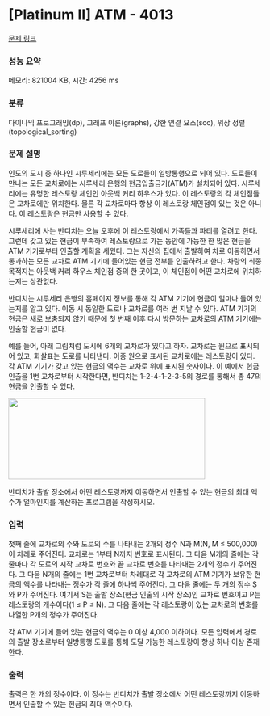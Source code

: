 # [Platinum II] ATM - 4013 

[문제 링크](https://www.acmicpc.net/problem/4013) 

### 성능 요약

메모리: 821004 KB, 시간: 4256 ms

### 분류

다이나믹 프로그래밍(dp), 그래프 이론(graphs), 강한 연결 요소(scc), 위상 정렬(topological_sorting)

### 문제 설명

<p>인도의 도시 중 하나인 시루세리에는 모든 도로들이 일방통행으로 되어 있다. 도로들이 만나는 모든 교차로에는 시루세리 은행의 현금입출금기(ATM)가 설치되어 있다. 시루세리에는 유명한 레스토랑 체인인 아웃백 커리 하우스가 있다. 이 레스토랑의 각 체인점들은 교차로에만 위치한다. 물론 각 교차로마다 항상 이 레스토랑 체인점이 있는 것은 아니다. 이 레스토랑은 현금만 사용할 수 있다. </p>

<p>시루세리에 사는 반디치는 오늘 오후에 이 레스토랑에서 가족들과 파티를 열려고 한다. 그런데 갖고 있는 현금이 부족하여 레스토랑으로 가는 동안에 가능한 한 많은 현금을 ATM 기기로부터 인출할 계획을 세웠다. 그는 자신의 집에서 출발하여 차로 이동하면서 통과하는 모든 교차로 ATM 기기에 들어있는 현금 전부를 인출하려고 한다. 차량의 최종 목적지는 아웃백 커리 하우스 체인점 중의 한 곳이고, 이 체인점이 어떤 교차로에 위치하는지는 상관없다.</p>

<p>반디치는 시루세리 은행의 홈페이지 정보를 통해 각 ATM 기기에 현금이 얼마나 들어 있는지를 알고 있다. 이동 시 동일한 도로나 교차로를 여러 번 지날 수 있다. ATM 기기의 현금은 새로 보충되지 않기 때문에 첫 번째 이후 다시 방문하는 교차로의 ATM 기기에는 인출할 현금이 없다.</p>

<p>예를 들어, 아래 그림처럼 도시에 6개의 교차로가 있다고 하자. 교차로는 원으로 표시되어 있고, 화살표는 도로를 나타낸다. 이중 원으로 표시된 교차로에는 레스토랑이 있다. 각 ATM 기기가 갖고 있는 현금의 액수는 교차로 위에 표시된 숫자이다. 이 예에서 현금 인출을 1번 교차로부터 시작한다면, 반디치는 1-2-4-1-2-3-5의 경로를 통해서 총 47의 현금을 인출할 수 있다.</p>

<p><img alt="" src="https://www.acmicpc.net/upload/images/atm.png" style="height:161px; width:390px"></p>

<p>반디치가 출발 장소에서 어떤 레스토랑까지 이동하면서 인출할 수 있는 현금의 최대 액수가 얼마인지를 계산하는 프로그램을 작성하시오.</p>

### 입력 

 <p>첫째 줄에 교차로의 수와 도로의 수를 나타내는 2개의 정수 N과 M(N, M ≤ 500,000)이 차례로 주어진다. 교차로는 1부터 N까지 번호로 표시된다. 그 다음 M개의 줄에는 각 줄마다 각 도로의 시작 교차로 번호와 끝 교차로 번호를 나타내는 2개의 정수가 주어진다. 그 다음 N개의 줄에는 1번 교차로부터 차례대로 각 교차로의 ATM 기기가 보유한 현금의 액수를 나타내는 정수가 각 줄에 하나씩 주어진다. 그 다음 줄에는 두 개의 정수 S와 P가 주어진다. 여기서 S는 출발 장소(현금 인출의 시작 장소)인 교차로 번호이고 P는 레스토랑의 개수이다(1 ≤ P ≤ N). 그 다음 줄에는 각 레스토랑이 있는 교차로의 번호를 나열한 P개의 정수가 주어진다. </p>

<p>각 ATM 기기에 들어 있는 현금의 액수는 0 이상 4,000 이하이다. 모든 입력에서 경로의 출발 장소로부터 일방통행 도로를 통해 도달 가능한 레스토랑이 항상 하나 이상 존재한다. </p>

### 출력 

 <p>출력은 한 개의 정수이다. 이 정수는 반디치가 출발 장소에서 어떤 레스토랑까지 이동하면서 인출할 수 있는 현금의 최대 액수이다. </p>

